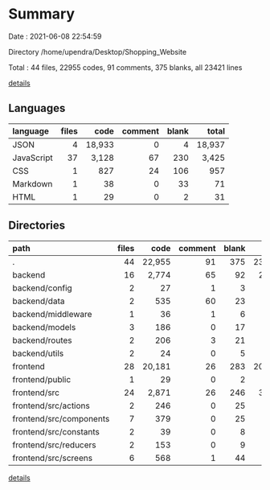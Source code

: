 # Summary

Date : 2021-06-08 22:54:59

Directory /home/upendra/Desktop/Shopping_Website

Total : 44 files,  22955 codes, 91 comments, 375 blanks, all 23421 lines

[details](details.md)

## Languages
| language | files | code | comment | blank | total |
| :--- | ---: | ---: | ---: | ---: | ---: |
| JSON | 4 | 18,933 | 0 | 4 | 18,937 |
| JavaScript | 37 | 3,128 | 67 | 230 | 3,425 |
| CSS | 1 | 827 | 24 | 106 | 957 |
| Markdown | 1 | 38 | 0 | 33 | 71 |
| HTML | 1 | 29 | 0 | 2 | 31 |

## Directories
| path | files | code | comment | blank | total |
| :--- | ---: | ---: | ---: | ---: | ---: |
| . | 44 | 22,955 | 91 | 375 | 23,421 |
| backend | 16 | 2,774 | 65 | 92 | 2,931 |
| backend/config | 2 | 27 | 1 | 3 | 31 |
| backend/data | 2 | 535 | 60 | 23 | 618 |
| backend/middleware | 1 | 36 | 1 | 6 | 43 |
| backend/models | 3 | 186 | 0 | 17 | 203 |
| backend/routes | 2 | 206 | 3 | 21 | 230 |
| backend/utils | 2 | 24 | 0 | 5 | 29 |
| frontend | 28 | 20,181 | 26 | 283 | 20,490 |
| frontend/public | 1 | 29 | 0 | 2 | 31 |
| frontend/src | 24 | 2,871 | 26 | 246 | 3,143 |
| frontend/src/actions | 2 | 246 | 0 | 25 | 271 |
| frontend/src/components | 7 | 379 | 0 | 25 | 404 |
| frontend/src/constants | 2 | 39 | 0 | 8 | 47 |
| frontend/src/reducers | 2 | 153 | 0 | 9 | 162 |
| frontend/src/screens | 6 | 568 | 1 | 44 | 613 |

[details](details.md)